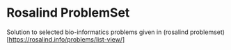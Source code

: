 # Rosalind ProblemSet

Solution to selected bio-informatics problems given in (rosalind problemset)[https://rosalind.info/problems/list-view/]
